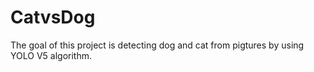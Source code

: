 # CatvsDog
The goal of this project is detecting dog and cat from pigtures by using YOLO V5 algorithm.
